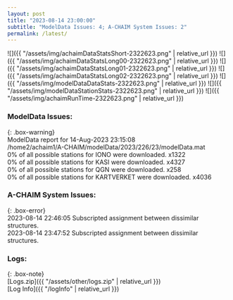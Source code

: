 ```yaml
---
layout: post
title: "2023-08-14 23:00:00"
subtitle: "ModelData Issues: 4; A-CHAIM System Issues: 2"
permalink: /latest/
---
```


![]({{ "/assets/img/achaimDataStatsShort-2322623.png" | relative_url }})
![]({{ "/assets/img/achaimDataStatsLong00-2322623.png" | relative_url }})
![]({{ "/assets/img/achaimDataStatsLong01-2322623.png" | relative_url }})
![]({{ "/assets/img/achaimDataStatsLong02-2322623.png" | relative_url }})
![]({{ "/assets/img/modelDataDataStats-2322623.png" | relative_url }})
![]({{ "/assets/img/modelDataStationStats-2322623.png" | relative_url }})
![]({{ "/assets/img/achaimRunTime-2322623.png" | relative_url }})


### ModelData Issues:  
  
{: .box-warning}  
 ModelData report for 14-Aug-2023 23:15:08   
 /home2/achaim1/A-CHAIM/modelData/2023/226/23/modelData.mat   
 0% of all possible stations for IONO were downloaded. x1322   
 0% of all possible stations for KASI were downloaded. x4327   
 0% of all possible stations for QGN were downloaded. x258   
 0% of all possible stations for KARTVERKET were downloaded. x4036   
  
### A-CHAIM System Issues:  
  
{: .box-error}  
2023-08-14 22:46:05 Subscripted assignment between dissimilar structures.  
2023-08-14 23:47:52 Subscripted assignment between dissimilar structures.  

### Logs:  
  
{: .box-note}  
[Logs.zip]({{ "/assets/other/logs.zip" | relative_url }})  
[Log Info]({{ "/logInfo" | relative_url }})  
